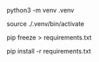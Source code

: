 python3 -m venv .venv

source ./.venv/bin/activate

pip freeze > requirements.txt

pip install -r requirements.txt
